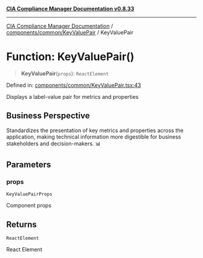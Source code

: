 [**CIA Compliance Manager Documentation v0.8.33**](../../../../README.md)

***

[CIA Compliance Manager Documentation](../../../../modules.md) / [components/common/KeyValuePair](../README.md) / KeyValuePair

# Function: KeyValuePair()

> **KeyValuePair**(`props`): `ReactElement`

Defined in: [components/common/KeyValuePair.tsx:43](https://github.com/Hack23/cia-compliance-manager/blob/1f4f2c51bc48d917eff1eb43881cee05d381f406/src/components/common/KeyValuePair.tsx#L43)

Displays a label-value pair for metrics and properties

## Business Perspective

Standardizes the presentation of key metrics and properties across
the application, making technical information more digestible for
business stakeholders and decision-makers. 📊

## Parameters

### props

`KeyValuePairProps`

Component props

## Returns

`ReactElement`

React Element
